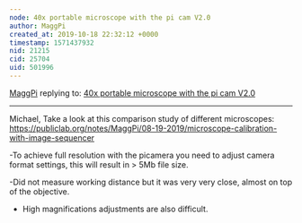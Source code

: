 ```yaml
---
node: 40x portable microscope with the pi cam V2.0
author: MaggPi
created_at: 2019-10-18 22:32:12 +0000
timestamp: 1571437932
nid: 21215
cid: 25704
uid: 501996
---
```




[MaggPi](../profile/MaggPi) replying to: [40x portable microscope with the pi cam V2.0](../notes/mjcamerino92/10-18-2019/40x-portable-microscope-with-the-pi-cam-v2-0)

----
Michael, Take a look at this comparison study of different microscopes: https://publiclab.org/notes/MaggPi/08-19-2019/microscope-calibration-with-image-sequencer

-To achieve full resolution with the picamera you need to adjust camera format  settings, this will result in > 5Mb file size.    

-Did not measure working distance but it was very very close, almost on top of the objective.  
- High magnifications adjustments are also difficult.